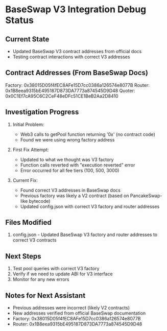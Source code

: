 # BaseSwap V3 Integration Debug Status

## Current State
- Updated BaseSwap V3 contract addresses from official docs
- Testing contract interactions with correct V3 addresses

## Contract Addresses (From BaseSwap Docs)
Factory: 0x38015D05f4fEC8AFe15D7cc0386a126574e8077B
Router: 0x1B8eea9315bE495187D873DA7773a874545D9D48
Quoter: 0x0C1Ef7cA95C6C2CeF48eDFc51CE1BeB2Aa2D8410

## Investigation Progress

1. Initial Problem:
   - Web3 calls to getPool function returning '0x' (no contract code)
   - Found we were using wrong factory address

2. First Fix Attempt:
   - Updated to what we thought was V3 factory
   - Function calls reverted with "execution reverted" error
   - Error occurred for all fee tiers (100, 500, 3000)

3. Current Fix:
   - Found correct V3 addresses in BaseSwap docs
   - Previous factory was likely a V2 contract (based on PancakeSwap-like bytecode)
   - Updated config.json with correct V3 factory and router addresses

## Files Modified
1. config.json - Updated BaseSwap V3 factory and router addresses to correct V3 contracts

## Next Steps
1. Test pool queries with correct V3 factory
2. Verify if we need to update ABI for V3 interface
3. Monitor for any new errors

## Notes for Next Assistant
- Previous addresses were incorrect (likely V2 contracts)
- New addresses verified from official BaseSwap documentation
- Factory: 0x38015D05f4fEC8AFe15D7cc0386a126574e8077B
- Router: 0x1B8eea9315bE495187D873DA7773a874545D9D48